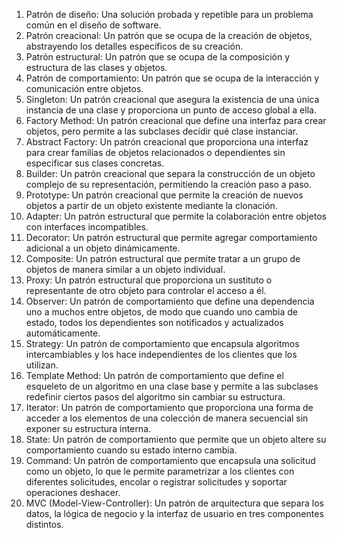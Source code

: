 01. Patrón de diseño: Una solución probada y repetible para un problema común en el diseño de software.
02. Patrón creacional: Un patrón que se ocupa de la creación de objetos, abstrayendo los detalles específicos de su creación.
03. Patrón estructural: Un patrón que se ocupa de la composición y estructura de las clases y objetos.
04. Patrón de comportamiento: Un patrón que se ocupa de la interacción y comunicación entre objetos.
05. Singleton: Un patrón creacional que asegura la existencia de una única instancia de una clase y proporciona un punto de acceso global a ella.
06. Factory Method: Un patrón creacional que define una interfaz para crear objetos, pero permite a las subclases decidir qué clase instanciar.
07. Abstract Factory: Un patrón creacional que proporciona una interfaz para crear familias de objetos relacionados o dependientes sin especificar sus clases concretas.
08. Builder: Un patrón creacional que separa la construcción de un objeto complejo de su representación, permitiendo la creación paso a paso.
09. Prototype: Un patrón creacional que permite la creación de nuevos objetos a partir de un objeto existente mediante la clonación.
10. Adapter: Un patrón estructural que permite la colaboración entre objetos con interfaces incompatibles.
11. Decorator: Un patrón estructural que permite agregar comportamiento adicional a un objeto dinámicamente.
12. Composite: Un patrón estructural que permite tratar a un grupo de objetos de manera similar a un objeto individual.
13. Proxy: Un patrón estructural que proporciona un sustituto o representante de otro objeto para controlar el acceso a él.
14. Observer: Un patrón de comportamiento que define una dependencia uno a muchos entre objetos, de modo que cuando uno cambia de estado, todos los dependientes son notificados y actualizados automáticamente.
15. Strategy: Un patrón de comportamiento que encapsula algoritmos intercambiables y los hace independientes de los clientes que los utilizan.
16. Template Method: Un patrón de comportamiento que define el esqueleto de un algoritmo en una clase base y permite a las subclases redefinir ciertos pasos del algoritmo sin cambiar su estructura.
17. Iterator: Un patrón de comportamiento que proporciona una forma de acceder a los elementos de una colección de manera secuencial sin exponer su estructura interna.
18. State: Un patrón de comportamiento que permite que un objeto altere su comportamiento cuando su estado interno cambia.
19. Command: Un patrón de comportamiento que encapsula una solicitud como un objeto, lo que le permite parametrizar a los clientes con diferentes solicitudes, encolar o registrar solicitudes y soportar operaciones deshacer.
20. MVC (Model-View-Controller): Un patrón de arquitectura que separa los datos, la lógica de negocio y la interfaz de usuario en tres componentes distintos.
